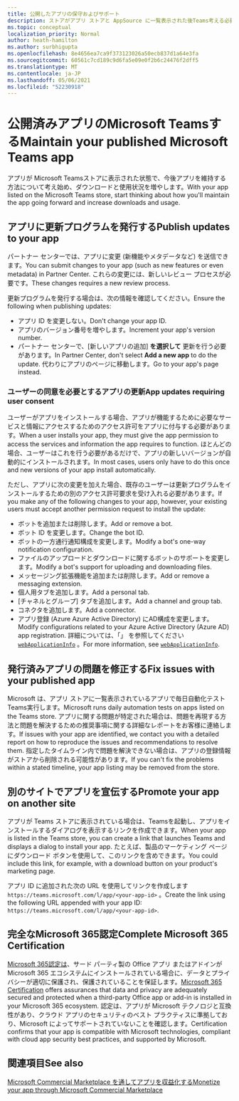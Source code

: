 ```yaml
---
title: 公開したアプリの保守およびサポート
description: ストアがアプリ ストアと AppSource に一覧表示された後Teams考える必要があります。
ms.topic: conceptual
localization_priority: Normal
author: heath-hamilton
ms.author: surbhigupta
ms.openlocfilehash: 8e4656ea7ca9f373123026a50ecb837d1a64e3fa
ms.sourcegitcommit: 60561c7cd189c9d6fa5e09e0f2b6c24476f2dff5
ms.translationtype: MT
ms.contentlocale: ja-JP
ms.lasthandoff: 05/06/2021
ms.locfileid: "52230918"
---
```

# <a name="maintain-your-published-microsoft-teams-app"></a><span data-ttu-id="53362-103">公開済みアプリのMicrosoft Teamsする</span><span class="sxs-lookup"><span data-stu-id="53362-103">Maintain your published Microsoft Teams app</span></span>

<span data-ttu-id="53362-104">アプリが Microsoft Teamsストアに表示された状態で、今後アプリを維持する方法について考え始め、ダウンロードと使用状況を増やします。</span><span class="sxs-lookup"><span data-stu-id="53362-104">With your app listed on the Microsoft Teams store, start thinking about how you'll maintain the app going forward and increase downloads and usage.</span></span>

## <a name="publish-updates-to-your-app"></a><span data-ttu-id="53362-105">アプリに更新プログラムを発行する</span><span class="sxs-lookup"><span data-stu-id="53362-105">Publish updates to your app</span></span>

<span data-ttu-id="53362-106">パートナー センターでは、アプリに変更 (新機能やメタデータなど) を送信できます。</span><span class="sxs-lookup"><span data-stu-id="53362-106">You can submit changes to your app (such as new features or even metadata) in Partner Center.</span></span> <span data-ttu-id="53362-107">これらの変更には、新しいレビュー プロセスが必要です。</span><span class="sxs-lookup"><span data-stu-id="53362-107">These changes requires a new review process.</span></span>

<span data-ttu-id="53362-108">更新プログラムを発行する場合は、次の情報を確認してください。</span><span class="sxs-lookup"><span data-stu-id="53362-108">Ensure the following when publishing updates:</span></span>

* <span data-ttu-id="53362-109">アプリ ID を変更しない。</span><span class="sxs-lookup"><span data-stu-id="53362-109">Don't change your app ID.</span></span>
* <span data-ttu-id="53362-110">アプリのバージョン番号を増やします。</span><span class="sxs-lookup"><span data-stu-id="53362-110">Increment your app's version number.</span></span>
* <span data-ttu-id="53362-111">パートナー センターで、[新しいアプリの追加] **を選択して** 更新を行う必要があります。</span><span class="sxs-lookup"><span data-stu-id="53362-111">In Partner Center, don't select **Add a new app** to do the update.</span></span> <span data-ttu-id="53362-112">代わりにアプリのページに移動します。</span><span class="sxs-lookup"><span data-stu-id="53362-112">Go to your app's page instead.</span></span>

### <a name="app-updates-requiring-user-consent"></a><span data-ttu-id="53362-113">ユーザーの同意を必要とするアプリの更新</span><span class="sxs-lookup"><span data-stu-id="53362-113">App updates requiring user consent</span></span>

<span data-ttu-id="53362-114">ユーザーがアプリをインストールする場合、アプリが機能するために必要なサービスと情報にアクセスするためのアクセス許可をアプリに付与する必要があります。</span><span class="sxs-lookup"><span data-stu-id="53362-114">When a user installs your app, they must give the app permission to access the services and information the app requires to function.</span></span> <span data-ttu-id="53362-115">ほとんどの場合、ユーザーはこれを行う必要があるだけで、アプリの新しいバージョンが自動的にインストールされます。</span><span class="sxs-lookup"><span data-stu-id="53362-115">In most cases, users only have to do this once and new versions of your app install automatically.</span></span>

<span data-ttu-id="53362-116">ただし、アプリに次の変更を加えた場合、既存のユーザーは更新プログラムをインストールするための別のアクセス許可要求を受け入れる必要があります。</span><span class="sxs-lookup"><span data-stu-id="53362-116">If you make any of the following changes to your app, however, your existing users must accept another permission request to install the update:</span></span>

* <span data-ttu-id="53362-117">ボットを追加または削除します。</span><span class="sxs-lookup"><span data-stu-id="53362-117">Add or remove a bot.</span></span>
* <span data-ttu-id="53362-118">ボット ID を変更します。</span><span class="sxs-lookup"><span data-stu-id="53362-118">Change the bot ID.</span></span>
* <span data-ttu-id="53362-119">ボットの一方通行通知構成を変更します。</span><span class="sxs-lookup"><span data-stu-id="53362-119">Modify a bot's one-way notification configuration.</span></span>
* <span data-ttu-id="53362-120">ファイルのアップロードとダウンロードに関するボットのサポートを変更します。</span><span class="sxs-lookup"><span data-stu-id="53362-120">Modify a bot's support for uploading and downloading files.</span></span>
* <span data-ttu-id="53362-121">メッセージング拡張機能を追加または削除します。</span><span class="sxs-lookup"><span data-stu-id="53362-121">Add or remove a messaging extension.</span></span>
* <span data-ttu-id="53362-122">個人用タブを追加します。</span><span class="sxs-lookup"><span data-stu-id="53362-122">Add a personal tab.</span></span>
* <span data-ttu-id="53362-123">[チャネルとグループ] タブを追加します。</span><span class="sxs-lookup"><span data-stu-id="53362-123">Add a channel and group tab.</span></span>
* <span data-ttu-id="53362-124">コネクタを追加します。</span><span class="sxs-lookup"><span data-stu-id="53362-124">Add a connector.</span></span>
* <span data-ttu-id="53362-125">アプリ登録 (Azure Azure Active Directory) にAD構成を変更します。</span><span class="sxs-lookup"><span data-stu-id="53362-125">Modify configurations related to your Azure Active Directory (Azure AD) app registration.</span></span> <span data-ttu-id="53362-126">詳細については、「」 を参照してください [`webApplicationInfo`](~/resources/schema/manifest-schema.md#webapplicationinfo) 。</span><span class="sxs-lookup"><span data-stu-id="53362-126">For more information, see [`webApplicationInfo`](~/resources/schema/manifest-schema.md#webapplicationinfo).</span></span>

## <a name="fix-issues-with-your-published-app"></a><span data-ttu-id="53362-127">発行済みアプリの問題を修正する</span><span class="sxs-lookup"><span data-stu-id="53362-127">Fix issues with your published app</span></span>

<span data-ttu-id="53362-128">Microsoft は、アプリ ストアに一覧表示されているアプリで毎日自動化テストTeams実行します。</span><span class="sxs-lookup"><span data-stu-id="53362-128">Microsoft runs daily automation tests on apps listed on the Teams store.</span></span> <span data-ttu-id="53362-129">アプリに関する問題が特定された場合は、問題を再現する方法と問題を解決するための推奨事項に関する詳細なレポートをお客様に連絡します。</span><span class="sxs-lookup"><span data-stu-id="53362-129">If issues with your app are identified, we contact you with a detailed report on how to reproduce the issues and recommendations to resolve them.</span></span> <span data-ttu-id="53362-130">指定したタイムライン内で問題を解決できない場合は、アプリの登録情報がストアから削除される可能性があります。</span><span class="sxs-lookup"><span data-stu-id="53362-130">If you can't fix the problems within a stated timeline, your app listing may be removed from the store.</span></span>

## <a name="promote-your-app-on-another-site"></a><span data-ttu-id="53362-131">別のサイトでアプリを宣伝する</span><span class="sxs-lookup"><span data-stu-id="53362-131">Promote your app on another site</span></span>

<span data-ttu-id="53362-132">アプリが Teams ストアに表示されている場合は、Teamsを起動し、アプリをインストールするダイアログを表示するリンクを作成できます。</span><span class="sxs-lookup"><span data-stu-id="53362-132">When your app is listed in the Teams store, you can create a link that launches Teams and displays a dialog to install your app.</span></span> <span data-ttu-id="53362-133">たとえば、製品のマーケティング ページにダウンロード ボタンを使用して、このリンクを含めできます。</span><span class="sxs-lookup"><span data-stu-id="53362-133">You could include this link, for example, with a download button on your product's marketing page.</span></span>

<span data-ttu-id="53362-134">アプリ ID に追加された次の URL を使用してリンクを作成します `https://teams.microsoft.com/l/app/<your-app-id>` 。</span><span class="sxs-lookup"><span data-stu-id="53362-134">Create the link using the following URL appended with your app ID: `https://teams.microsoft.com/l/app/<your-app-id>`.</span></span>

## <a name="complete-microsoft-365-certification"></a><span data-ttu-id="53362-135">完全なMicrosoft 365認定</span><span class="sxs-lookup"><span data-stu-id="53362-135">Complete Microsoft 365 Certification</span></span>

<span data-ttu-id="53362-136">[Microsoft 365認定は](/microsoft-365-app-certification/docs/certification)、サード パーティ製の Office アプリ またはアドインが Microsoft 365 エコシステムにインストールされている場合に、データとプライバシーが適切に保護され、保護されていることを保証します。</span><span class="sxs-lookup"><span data-stu-id="53362-136">[Microsoft 365 Certification](/microsoft-365-app-certification/docs/certification) offers assurances that data and privacy are adequately secured and protected when a third-party Office app or add-in is installed in your Microsoft 365 ecosystem.</span></span> <span data-ttu-id="53362-137">認定は、アプリが Microsoft テクノロジと互換性があり、クラウド アプリのセキュリティのベスト プラクティスに準拠しており、Microsoft によってサポートされていないことを確認します。</span><span class="sxs-lookup"><span data-stu-id="53362-137">Certification confirms that your app is compatible with Microsoft technologies, compliant with cloud app security best practices, and supported by Microsoft.</span></span>

## <a name="see-also"></a><span data-ttu-id="53362-138">関連項目</span><span class="sxs-lookup"><span data-stu-id="53362-138">See also</span></span>

[<span data-ttu-id="53362-139">Microsoft Commercial Marketplace を通してアプリを収益化する</span><span class="sxs-lookup"><span data-stu-id="53362-139">Monetize your app through Microsoft Commercial Marketplace</span></span>](/office/dev/store/monetize-addins-through-microsoft-commercial-marketplace)
